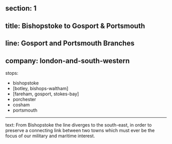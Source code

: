 ﻿section: 1
----
title: Bishopstoke to Gosport & Portsmouth
----
line: Gosport and Portsmouth Branches
----
company: london-and-south-western
----
stops:
- bishopstoke
- [botley, bishops-waltham]
- [fareham, gosport, stokes-bay]
- porchester
- cosham
- portsmouth
----
text: From Bishopstoke the line diverges to the south-east, in order to preserve a connecting link between two towns which must ever be the focus of our military and maritime interest.
